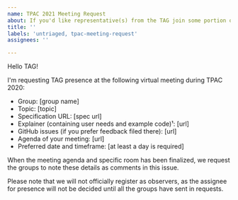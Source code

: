 ```yaml
---
name: TPAC 2021 Meeting Request
about: If you'd like representative(s) from the TAG join some portion of your virtual meting scheduled for TPAC 2021.
title: ''
labels: 'untriaged, tpac-meeting-request'
assignees: ''

---
```


Hello TAG!

I'm requesting TAG presence at the following virtual meeting during TPAC 2020:

  - Group: [group name]
  - Topic: [topic]
  - Specification URL: [spec url]
  - Explainer (containing user needs and example code)¹: [url]
  - GitHub issues (if you prefer feedback filed there): [url]
  - Agenda of your meeting: [url]
  - Preferred date and timeframe: [at least a day is required]

When the meeting agenda and specific room has been finalized, we request the groups to note these details as comments in this issue.

Please note that we will not officially register as observers, as the assignee for presence will not be decided until all the groups have sent in requests.
